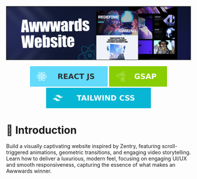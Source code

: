 #

![Project Screenshot](./public/img/ard.png)
                                        <div align="center">
  <img src="./public/img/reac.svg" alt="React"  />
  <img src="./public/img/gsap.svg" alt="GSAP"  />
  <img src="./public/img/tailwind.svg" alt="Tailwind"  />
</div>

# 🤖 Introduction

<p>Build a visually captivating website inspired by Zentry, featuring scroll-triggered animations, geometric transitions, and engaging video storytelling. Learn how to deliver a luxurious, modern feel, focusing on engaging UI/UX and smooth responsiveness, capturing the essence of what makes an Awwwards winner.</p>
